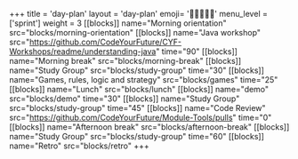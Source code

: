 +++
title = 'day-plan'
layout = 'day-plan'
emoji= '🧑🏾‍🤝‍🧑🏾'
menu_level = ['sprint']
weight = 3
[[blocks]]
name="Morning orientation"
src="blocks/morning-orientation"
[[blocks]]
name="Java workshop"
src="https://github.com/CodeYourFuture/CYF-Workshops/readme/understanding-java"
time="90"
[[blocks]]
name="Morning break"
src="blocks/morning-break"
[[blocks]]
name="Study Group"
src="blocks/study-group"
time="30"
[[blocks]]
name="Games, rules, logic and strategy"
src="blocks/games"
time="25"
[[blocks]]
name="Lunch"
src="blocks/lunch"
[[blocks]]
name="demo"
src="blocks/demo"
time="30"
[[blocks]]
name="Study Group"
src="blocks/study-group"
time="45"
[[blocks]]
name="Code Review"
src="https://github.com/CodeYourFuture/Module-Tools/pulls"
time="0"
[[blocks]]
name="Afternoon break"
src="blocks/afternoon-break"
[[blocks]]
name="Study Group"
src="blocks/study-group"
time="60"
[[blocks]]
name="Retro"
src="blocks/retro"
+++
